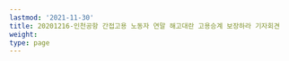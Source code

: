 ```yaml
---
lastmod: '2021-11-30'
title: 20201216-인천공항 간접고용 노동자 연말 해고대란 고용승계 보장하라 기자회견
weight: 
type: page
---
```

